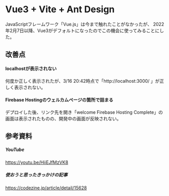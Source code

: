 # Vue3 + Vite + Ant Design

JavaScriptフレームワーク「Vue.js」は今まで触れたことがなかったが、
2022年2月7日以降、Vue3がデフォルトになったのでこの機会に使ってみることにした。

## 改善点

#### localhostが表示されない

何度か正しく表示されたが、3/16 20:42時点で「http://localhost:3000/ 」が正しく表示されない。

#### Firebase Hostingのウェルカムページの箇所で詰まる

デプロイした後、リンク先を開き「welcome Firebase Hosting Complete」の画面は表示されたものの、開発中の画面が反映されない。

## 参考資料

##### YouTube

https://youtu.be/HiiEJfMzVK8

##### 使おうと思ったきっかけの記事

https://codezine.jp/article/detail/15628

